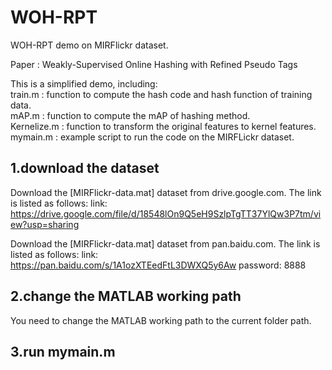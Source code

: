 # WOH-RPT
WOH-RPT demo on MIRFlickr dataset.

Paper : Weakly-Supervised Online Hashing with Refined Pseudo Tags

This is a simplified demo, including:  
train.m : function to compute the hash code and hash function of training data.    
mAP.m : function to compute the mAP of hashing method.  
Kernelize.m : function to transform the original features to kernel features.  
mymain.m : example script to run the code on the MIRFLickr dataset.

## 1.download the dataset
Download the [MIRFlickr-data.mat] dataset from drive.google.com. The link is listed as follows:
link: https://drive.google.com/file/d/18548lOn9Q5eH9SzlpTgTT37YlQw3P7tm/view?usp=sharing

Download the [MIRFlickr-data.mat] dataset from pan.baidu.com. The link is listed as follows:
link: https://pan.baidu.com/s/1A1ozXTEedFtL3DWXQ5y6Aw
password: 8888

## 2.change the MATLAB working path
You need to change the MATLAB working path to the current folder path.

## 3.run mymain.m
